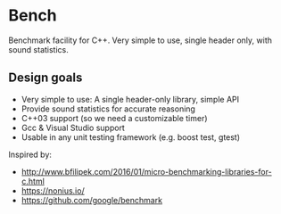 # Bench
Benchmark facility for C++. Very simple to use, single header only, with sound statistics.

## Design goals
* Very simple to use: A single header-only library, simple API
* Provide sound statistics for accurate reasoning
* C++03 support (so we need a customizable timer)
* Gcc & Visual Studio support
* Usable in any unit testing framework (e.g. boost test, gtest)

Inspired by:
* http://www.bfilipek.com/2016/01/micro-benchmarking-libraries-for-c.html
* https://nonius.io/
* https://github.com/google/benchmark